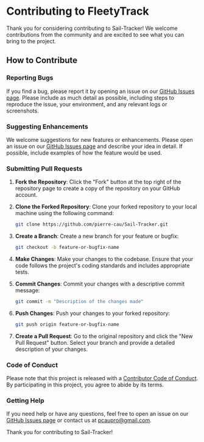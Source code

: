# Contributing to FleetyTrack

Thank you for considering contributing to Sail-Tracker! We welcome contributions from the community and are excited to see what you can bring to the project.

## How to Contribute

### Reporting Bugs

If you find a bug, please report it by opening an issue on our [GitHub Issues page](https://github.com/pierre-cau/Sail-Tracker/issues). Please include as much detail as possible, including steps to reproduce the issue, your environment, and any relevant logs or screenshots.

### Suggesting Enhancements

We welcome suggestions for new features or enhancements. Please open an issue on our [GitHub Issues page](https://github.com/pierre-cau/Sail-Tracker/issues) and describe your idea in detail. If possible, include examples of how the feature would be used.

### Submitting Pull Requests

1. **Fork the Repository**: Click the "Fork" button at the top right of the repository page to create a copy of the repository on your GitHub account.

2. **Clone the Forked Repository**: Clone your forked repository to your local machine using the following command:
	```bash
	git clone https://github.com/pierre-cau/Sail-Tracker.git
	```

3. **Create a Branch**: Create a new branch for your feature or bugfix:
	```bash
	git checkout -b feature-or-bugfix-name
	```

4. **Make Changes**: Make your changes to the codebase. Ensure that your code follows the project's coding standards and includes appropriate tests.

5. **Commit Changes**: Commit your changes with a descriptive commit message:
	```bash
	git commit -m "Description of the changes made"
	```

6. **Push Changes**: Push your changes to your forked repository:
	```bash
	git push origin feature-or-bugfix-name
	```

7. **Create a Pull Request**: Go to the original repository and click the "New Pull Request" button. Select your branch and provide a detailed description of your changes.

### Code of Conduct

Please note that this project is released with a [Contributor Code of Conduct](CODE_OF_CONDUCT.md). By participating in this project, you agree to abide by its terms.

### Getting Help

If you need help or have any questions, feel free to open an issue on our [GitHub Issues page](https://github.com/pierre-cau/Sail-Tracker/issues) or contact us at [pcaupro@gmail.com](mailto:pcaupro@gmail.com).

Thank you for contributing to Sail-Tracker!